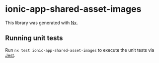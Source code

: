 # ionic-app-shared-asset-images

This library was generated with [Nx](https://nx.dev).

## Running unit tests

Run `nx test ionic-app-shared-asset-images` to execute the unit tests via [Jest](https://jestjs.io).
